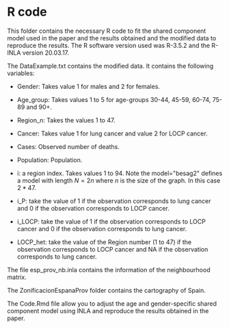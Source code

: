 # R code

This folder contains the necessary R code to fit the shared component model used in the paper and the results obtained and the modified data to reproduce the results. The R software version used was R-3.5.2 and the R-INLA version 20.03.17.

The DataExample.txt contains the modified data. It contains the following variables:

-   Gender: Takes value 1 for males and 2 for females.

-   Age_group: Takes values 1 to 5 for age-groups 30-44, 45-59, 60-74, 75-89 and 90+.

-   Region_n: Takes the values 1 to 47.

-   Cancer: Takes value 1 for lung cancer and value 2 for LOCP cancer.

-   Cases: Observed number of deaths.

-   Population: Population.

-   i: a region index. Takes values 1 to 94. Note the model="besag2" defines a model with length $N=2n$ where $n$ is the size of the graph. In this case $2*47$.

-   i_P: take the value of 1 if the observation corresponds to lung cancer and 0 if the observation corresponds to LOCP cancer.

-   i_LOCP: take the value of 1 if the observation corresponds to LOCP cancer and 0 if the observation corresponds to lung cancer.

-   LOCP_het: take the value of the Region number (1 to 47) if the observation corresponds to LOCP cancer and NA if the observation corresponds to lung cancer.

The file esp_prov_nb.inla contains the information of the neighbourhood matrix.

The ZonificacionEspanaProv folder contains the cartography of Spain.

The Code.Rmd file allow you to adjust the age and gender-specific shared component model using INLA and reproduce the results obtained in the paper.

